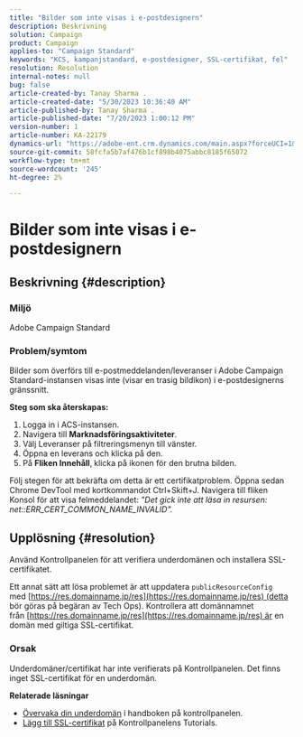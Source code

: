 ```yaml
---
title: "Bilder som inte visas i e-postdesignern"
description: Beskrivning
solution: Campaign
product: Campaign
applies-to: "Campaign Standard"
keywords: "KCS, kampanjstandard, e-postdesigner, SSL-certifikat, fel"
resolution: Resolution
internal-notes: null
bug: false
article-created-by: Tanay Sharma .
article-created-date: "5/30/2023 10:36:40 AM"
article-published-by: Tanay Sharma .
article-published-date: "7/20/2023 1:00:12 PM"
version-number: 1
article-number: KA-22179
dynamics-url: "https://adobe-ent.crm.dynamics.com/main.aspx?forceUCI=1&pagetype=entityrecord&etn=knowledgearticle&id=7b7b8cd8-d5fe-ed11-8f6e-6045bd006793"
source-git-commit: 58fcfa5b7af476b1cf898b4075abbc8185f65072
workflow-type: tm+mt
source-wordcount: '245'
ht-degree: 2%

---
```


# Bilder som inte visas i e-postdesignern

## Beskrivning {#description}


### Miljö

Adobe Campaign Standard

### Problem/symtom

Bilder som överförs till e-postmeddelanden/leveranser i Adobe Campaign Standard-instansen visas inte (visar en trasig bildikon) i e-postdesignerns gränssnitt.

<b>Steg som ska återskapas:</b>

1. Logga in i ACS-instansen.
2. Navigera till <b>Marknadsföringsaktiviteter</b>.
3. Välj Leveranser på filtreringsmenyn till vänster.
4. Öppna en leverans och klicka på den.
5. På <b>Fliken Innehåll</b>,<b> </b>klicka på ikonen för den brutna bilden.


Följ stegen för att bekräfta om detta är ett certifikatproblem. Öppna sedan Chrome DevTool med kortkommandot Ctrl+Skift+J. Navigera till fliken Konsol för att visa felmeddelandet: *&quot;Det gick inte att läsa in resursen: net::ERR_CERT_COMMON_NAME_INVALID&quot;.*


## Upplösning {#resolution}


Använd Kontrollpanelen för att verifiera underdomänen och installera SSL-certifikatet.

Ett annat sätt att lösa problemet är att uppdatera `publicResourceConfig` med [https://res.domainname.jp/res](https://res.domainname.jp/res) (detta bör göras på begäran av Tech Ops). Kontrollera att domännamnet från [https://res.domainname.jp/res](https://res.domainname.jp/res) är en domän med giltiga SSL-certifikat.

### <b>Orsak</b>

Underdomäner/certifikat har inte verifierats på Kontrollpanelen. Det finns inget SSL-certifikat för en underdomän.

<b>Relaterade läsningar</b>

- [Övervaka din underdomän](https://experienceleague.adobe.com/docs/control-panel/using/subdomains-and-certificates/monitoring-subdomains.html?lang=en) i handboken på kontrollpanelen.
- [Lägg till SSL-certifikat](https://experienceleague.adobe.com/docs/control-panel-learn/tutorials/subdomains-and-certificates/add-ssl-certificates.html?lang=en) på Kontrollpanelens Tutorials.

